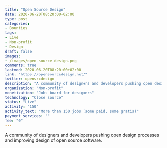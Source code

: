 ```yaml
---
title: "Open Source Design"
date: 2020-06-20T08:20:00+02:00
type: post
categories:
- Bounties
tags:
- Live
- Non-profit
- Design
draft: false
images:
- /images/open-source-design.png
comments: true
lastmod: 2020-06-20T08:20:00+02:00
link: "https://opensourcedesign.net/"
twitter: opensrcdesign
description: "A community of designers and developers pushing open design processes and improving design of open source software."
organization: "Non-profit"
monetization: "Jobs board for designers"
technology: "Close source"
status: "Live"
activity: "150"
activity_text: "More than 150 jobs (some paid, some gratis)"
payment_services: ""
fee: "0"
---
```


A community of designers and developers pushing open design processes and improving design of open source software.<!--more-->

